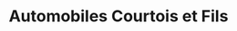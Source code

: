 ---
title: "Automobiles Courtois et Fils"
url: /victoriaville/automobiles-courtois-et-fils/
shop: Autohaus
---
